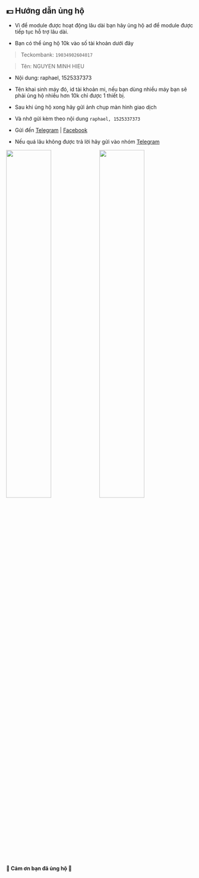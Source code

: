
**💵 Hướng dẫn ủng hộ**
----

- Vì để module được hoạt động lâu dài bạn hãy ủng hộ ad để module được tiếp tục hỗ trợ lâu dài.

- Bạn có thể ủng hộ 10k vào số tài khoản dưới đây 

> Teckombank: `19034902604017`

> Tên: NGUYEN MINH HIEU

- Nội dung: raphael, 1525337373

- Tên khai sinh máy đó, id tài khoản mi, nếu bạn dùng nhiều máy bạn sẽ phải ủng hộ nhiều hơn 10k chỉ được 1 thiết bị.

- Sau khi ủng hộ xong hãy gửi ảnh chụp màn hình giao dịch

- Và nhớ gửi kèm theo nội dung `raphael, 1525337373`

- Gửi đến [Telegram](http://t.me/kakathic) | [Facebook](https://m.me/kakathic)

- Nếu quá lâu không được trả lời hãy gửi vào nhóm [Telegram](http://t.me/toolvn)

<img src="https://github.com/kakathic/VH-MI/releases/download/Font/sp0.jpg" height="auto" width="49%" /> <img src="https://github.com/kakathic/VH-MI/releases/download/Font/sp1.jpg" height="auto" width="49%" /> 

**🎊 Cảm ơn bạn đã ủng hộ 🎉**

